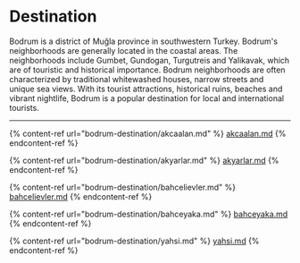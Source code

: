 # Destination


Bodrum is a district of Muğla province in southwestern Turkey. Bodrum's neighborhoods are generally located in the coastal areas. The neighborhoods include Gumbet, Gundogan, Turgutreis and Yalikavak, which are of touristic and historical importance. Bodrum neighborhoods are often characterized by traditional whitewashed houses, narrow streets and unique sea views. With its tourist attractions, historical ruins, beaches and vibrant nightlife, Bodrum is a popular destination for local and international tourists.


***


{% content-ref url="bodrum-destination/akcaalan.md" %}
[akcaalan.md](bodrum-destination/akcaalan.md)
{% endcontent-ref %}

{% content-ref url="bodrum-destination/akyarlar.md" %}
[akyarlar.md](bodrum-destination/akyarlar.md)
{% endcontent-ref %}

{% content-ref url="bodrum-destination/bahcelievler.md" %}
[bahcelievler.md](bodrum-destination/bahcelievler.md)
{% endcontent-ref %}

{% content-ref url="bodrum-destination/bahceyaka.md" %}
[bahceyaka.md](bodrum-destination/bahceyaka.md)
{% endcontent-ref %}


{% content-ref url="bodrum-destination/yahsi.md" %}
[yahsi.md](bodrum-destination/yahsi.md)
{% endcontent-ref %}
